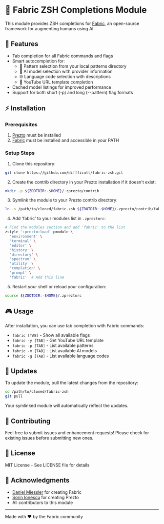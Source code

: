 # 🧵 Fabric ZSH Completions Module

This module provides ZSH completions for [Fabric](https://github.com/danielmiessler/fabric), an open-source framework for augmenting humans using AI.

## 🚀 Features

- Tab completion for all Fabric commands and flags
- Smart autocompletion for:
  - 📂 Pattern selection from your local patterns directory
  - 🤖 AI model selection with provider information
  - 🌐 Language code selection with descriptions
  - 🎥 YouTube URL template completion
- Cached model listings for improved performance
- Support for both short (-p) and long (--pattern) flag formats

## ⚡ Installation

### Prerequisites

1. [Prezto](https://github.com/sorin-ionescu/prezto) must be installed
2. [Fabric](https://github.com/danielmiessler/fabric) must be installed and accessible in your PATH

### Setup Steps

1. Clone this repository:
```bash
git clone https://github.com/diffficult/fabric-zsh.git
```

2. Create the contrib directory in your Prezto installation if it doesn't exist:
```bash
mkdir -p ${ZDOTDIR:-$HOME}/.zprezto/contrib
```

3. Symlink the module to your Prezto contrib directory:
```bash
ln -s /path/to/cloned/fabric-zsh ${ZDOTDIR:-$HOME}/.zprezto/contrib/fabric
```

4. Add 'fabric' to your modules list in `.zpreztorc`:
```bash
# Find the modules section and add 'fabric' to the list
zstyle ':prezto:load' pmodule \
  'environment' \
  'terminal' \
  'editor' \
  'history' \
  'directory' \
  'spectrum' \
  'utility' \
  'completion' \
  'prompt' \
  'fabric'  # Add this line
```

5. Restart your shell or reload your configuration:
```bash
source ${ZDOTDIR:-$HOME}/.zpreztorc
```

## 🎮 Usage

After installation, you can use tab completion with Fabric commands:

- `fabric [TAB]` - Show all available flags
- `fabric -y [TAB]` - Get YouTube URL template
- `fabric -p [TAB]` - List available patterns
- `fabric -m [TAB]` - List available AI models
- `fabric -g [TAB]` - List available language codes

## 🔄 Updates

To update the module, pull the latest changes from the repository:

```bash
cd /path/to/cloned/fabric-zsh
git pull
```

Your symlinked module will automatically reflect the updates.

## 🤝 Contributing

Feel free to submit issues and enhancement requests! Please check for existing issues before submitting new ones.

## 📜 License

MIT License - See LICENSE file for details

## 👏 Acknowledgments

- [Daniel Miessler](https://github.com/danielmiessler) for creating Fabric
- [Sorin Ionescu](https://github.com/sorin-ionescu) for creating Prezto
- All contributors to this module

---
Made with ❤️ by the Fabric community
